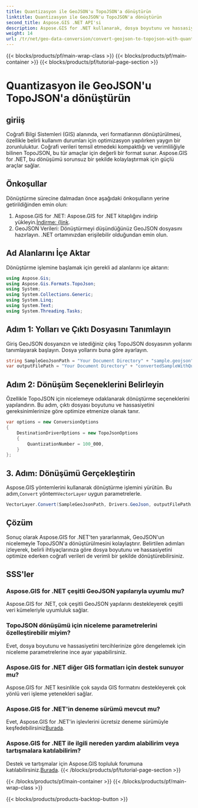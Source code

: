 ```yaml
---
title: Quantizasyon ile GeoJSON'u TopoJSON'a dönüştürün
linktitle: Quantizasyon ile GeoJSON'u TopoJSON'a dönüştürün
second_title: Aspose.GIS .NET API'si
description: Aspose.GIS for .NET kullanarak, dosya boyutunu ve hassasiyetini optimize ederek GeoJSON'u niceleme ile verimli bir şekilde TopoJSON'a nasıl dönüştüreceğinizi öğrenin.
weight: 14
url: /tr/net/geo-data-conversion/convert-geojson-to-topojson-with-quantization/
---
```


{{< blocks/products/pf/main-wrap-class >}}
{{< blocks/products/pf/main-container >}}
{{< blocks/products/pf/tutorial-page-section >}}

# Quantizasyon ile GeoJSON'u TopoJSON'a dönüştürün

## giriiş
Coğrafi Bilgi Sistemleri (GIS) alanında, veri formatlarının dönüştürülmesi, özellikle belirli kullanım durumları için optimizasyon yapılırken yaygın bir zorunluluktur. Coğrafi verileri temsil etmedeki kompaktlığı ve verimliliğiyle bilinen TopoJSON, bu tür amaçlar için değerli bir format sunar. Aspose.GIS for .NET, bu dönüşümü sorunsuz bir şekilde kolaylaştırmak için güçlü araçlar sağlar.
## Önkoşullar
Dönüştürme sürecine dalmadan önce aşağıdaki önkoşulların yerine getirildiğinden emin olun:
1.  Aspose.GIS for .NET: Aspose.GIS for .NET kitaplığını indirip yükleyin.[İndirme: {link](https://releases.aspose.com/gis/net/).
2. GeoJSON Verileri: Dönüştürmeyi düşündüğünüz GeoJSON dosyasını hazırlayın. .NET ortamınızdan erişilebilir olduğundan emin olun.

## Ad Alanlarını İçe Aktar
Dönüştürme işlemine başlamak için gerekli ad alanlarını içe aktarın:
```csharp
using Aspose.Gis;
using Aspose.Gis.Formats.TopoJson;
using System;
using System.Collections.Generic;
using System.Linq;
using System.Text;
using System.Threading.Tasks;
```
## Adım 1: Yolları ve Çıktı Dosyasını Tanımlayın
Giriş GeoJSON dosyanızın ve istediğiniz çıkış TopoJSON dosyasının yollarını tanımlayarak başlayın. Dosya yollarını buna göre ayarlayın.
```csharp
string SampleGeoJsonPath = "Your Document Directory" + "sample.geojson";
var outputFilePath = "Your Document Directory" + "convertedSampleWithQuantization_out.topojson";
```
## Adım 2: Dönüşüm Seçeneklerini Belirleyin
Özellikle TopoJSON için nicelemeye odaklanarak dönüştürme seçeneklerini yapılandırın. Bu adım, çıktı dosyası boyutunu ve hassasiyetini gereksinimlerinize göre optimize etmenize olanak tanır.
```csharp
var options = new ConversionOptions
{
    DestinationDriverOptions = new TopoJsonOptions
    {
        QuantizationNumber = 100_000,
    }
};
```
## 3. Adım: Dönüşümü Gerçekleştirin
 Aspose.GIS yöntemlerini kullanarak dönüştürme işlemini yürütün. Bu adım,`Convert` yöntem`VectorLayer` uygun parametrelerle.
```csharp
VectorLayer.Convert(SampleGeoJsonPath, Drivers.GeoJson, outputFilePath, Drivers.TopoJson, options);
```

## Çözüm
Sonuç olarak Aspose.GIS for .NET'ten yararlanmak, GeoJSON'un nicelemeyle TopoJSON'a dönüştürülmesini kolaylaştırır. Belirtilen adımları izleyerek, belirli ihtiyaçlarınıza göre dosya boyutunu ve hassasiyetini optimize ederken coğrafi verileri de verimli bir şekilde dönüştürebilirsiniz.
## SSS'ler
### Aspose.GIS for .NET çeşitli GeoJSON yapılarıyla uyumlu mu?
Aspose.GIS for .NET, çok çeşitli GeoJSON yapılarını destekleyerek çeşitli veri kümeleriyle uyumluluk sağlar.
### TopoJSON dönüşümü için niceleme parametrelerini özelleştirebilir miyim?
Evet, dosya boyutunu ve hassasiyetini tercihlerinize göre dengelemek için niceleme parametrelerine ince ayar yapabilirsiniz.
### Aspose.GIS for .NET diğer GIS formatları için destek sunuyor mu?
Aspose.GIS for .NET kesinlikle çok sayıda GIS formatını destekleyerek çok yönlü veri işleme yetenekleri sağlar.
### Aspose.GIS for .NET'in deneme sürümü mevcut mu?
 Evet, Aspose.GIS for .NET'in işlevlerini ücretsiz deneme sürümüyle keşfedebilirsiniz[Burada](https://releases.aspose.com/).
### Aspose.GIS for .NET ile ilgili nereden yardım alabilirim veya tartışmalara katılabilirim?
 Destek ve tartışmalar için Aspose.GIS topluluk forumuna katılabilirsiniz.[Burada](https://forum.aspose.com/c/gis/33).
{{< /blocks/products/pf/tutorial-page-section >}}

{{< /blocks/products/pf/main-container >}}
{{< /blocks/products/pf/main-wrap-class >}}

{{< blocks/products/products-backtop-button >}}
